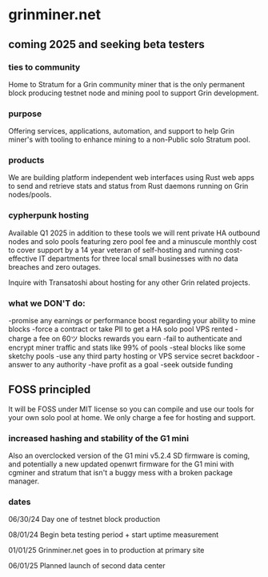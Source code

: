 # grinminer.net 

## coming 2025 and seeking beta testers

### ties to community 
Home to Stratum for a Grin community miner that is the only permanent block producing testnet node and mining pool to support Grin development. 

### purpose
Offering services, applications, automation, and support to help Grin miner's with tooling to enhance mining to a non-Public solo Stratum pool. 


### products 
We are building platform independent web interfaces using Rust web apps to send and retrieve stats and status from Rust daemons running on Grin nodes/pools. 



### cypherpunk hosting 
Available Q1 2025 in addition to these tools we will rent private HA outbound nodes and solo pools featuring zero pool fee and a minuscule monthly cost to cover support by a 14 year veteran of self-hosting and running cost-effective IT departments for three local small businesses with no data breaches and zero outages. 

Inquire with Transatoshi about hosting for any other Grin related projects. 

### what we DON'T do:
-promise any earnings or performance boost regarding your ability to mine blocks
-force a contract or take PII to get a HA solo pool VPS rented 
-charge a fee on 60ツ blocks rewards you earn 
-fail to authenticate and encrypt miner traffic and stats like 99% of pools
-steal blocks like some sketchy pools
-use any third party hosting or VPS service secret backdoor
-answer to any authority 
-have profit as a goal
-seek outside funding 

## FOSS principled
It will be FOSS under MIT license so you can compile and use our tools for your own solo pool at home. We only charge a fee for hosting and support. 

### increased hashing and stability of the G1 mini
Also an overclocked version of the G1 mini v5.2.4 SD firmware is coming, and potentially a new updated openwrt firmware for the G1 mini with cgminer and stratum that isn't a buggy mess with a broken package manager.

### dates
06/30/24 Day one of testnet block production 

08/01/24 
Begin beta testing period + start uptime measurement

01/01/25
Grinminer.net goes in to production at primary site

06/01/25
Planned launch of second data center 
